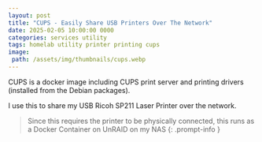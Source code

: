 ```yaml
---
layout: post
title: "CUPS - Easily Share USB Printers Over The Network"
date: 2025-02-05 10:00:00 0000
categories: services utility
tags: homelab utility printer printing cups
image:
 path: /assets/img/thumbnails/cups.webp
---
```

CUPS is a docker image including CUPS print server and printing drivers (installed from the Debian packages).

I use this to share my USB Ricoh SP211 Laser Printer over the network.

> Since this requires the printer to be physically connected, this runs as a Docker Container on UnRAID on my NAS
{: .prompt-info }